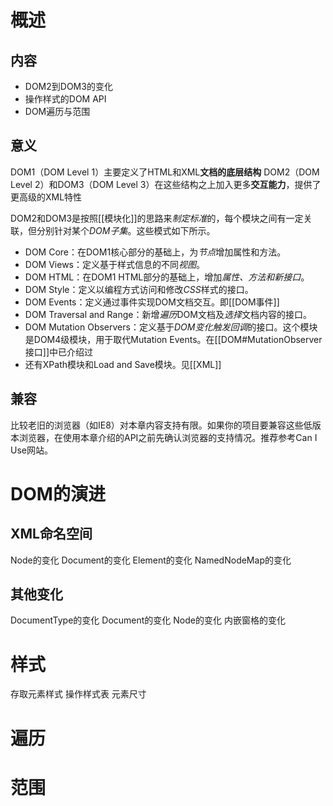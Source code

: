 # 概述
## 内容
- DOM2到DOM3的变化
- 操作样式的DOM API
- DOM遍历与范围
## 意义
DOM1（DOM Level 1）主要定义了HTML和XML**文档的底层结构** 
DOM2（DOM Level 2）和DOM3（DOM Level 3）在这些结构之上加入更多**交互能力**，提供了更高级的XML特性

DOM2和DOM3是按照[[模块化]]的思路来*制定标准*的，每个模块之间有一定关联，但分别针对某个*DOM子集*。这些模式如下所示。
- DOM Core：在DOM1核心部分的基础上，为*节点*增加属性和方法。
- DOM Views：定义基于样式信息的不同*视图*。
- DOM HTML：在DOM1 HTML部分的基础上，增加*属性、方法和新接口*。
- DOM Style：定义以编程方式访问和修改*CSS*样式的接口。
- DOM Events：定义通过事件实现DOM文档交互。即[[DOM事件]] 
- DOM Traversal and Range：新增*遍历*DOM文档及*选择*文档内容的接口。
- DOM Mutation Observers：定义基于*DOM变化触发回调*的接口。这个模块是DOM4级模块，用于取代Mutation Events。在[[DOM#MutationObserver接口]]中已介绍过
- 还有XPath模块和Load and Save模块。见[[XML]] 
## 兼容
比较老旧的浏览器（如IE8）对本章内容支持有限。如果你的项目要兼容这些低版本浏览器，在使用本章介绍的API之前先确认浏览器的支持情况。推荐参考Can I Use网站。
# DOM的演进
## XML命名空间
Node的变化
Document的变化
Element的变化
NamedNodeMap的变化

## 其他变化
DocumentType的变化
Document的变化
Node的变化
内嵌窗格的变化
# 样式
存取元素样式
操作样式表
元素尺寸

# 遍历

# 范围
